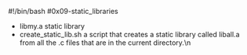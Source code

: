 #!/bin/bash
#0x09-static_libraries
* libmy.a static library
* create_static_lib.sh a script that creates a static library called liball.a from all the .c files that are in the current directory.\n
